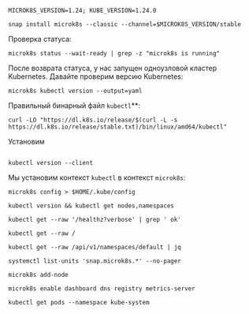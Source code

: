 ````
MICROK8S_VERSION=1.24; KUBE_VERSION=1.24.0
````
```
snap install microk8s --classic --channel=$MICROK8S_VERSION/stable
```
Проверка статуса:
```
microk8s status --wait-ready | grep -z "microk8s is running"
```
После возврата статуса, у нас запущен одноузловой кластер Kubernetes. Давайте проверим версию Kubernetes:

```
microk8s kubectl version --output=yaml
```
Правильный бинарный файл `kubectl`**:

```
curl -LO "https://dl.k8s.io/release/$(curl -L -s https://dl.k8s.io/release/stable.txt)/bin/linux/amd64/kubectl"
```

Установим 

```sudo install -o root -g root -m 0755 kubectl /usr/bin/kubectl

kubectl version --client
```

Мы установим контекст `kubectl` в контекст `microk8s`:
```
microk8s config > $HOME/.kube/config
```
```
kubectl version && kubectl get nodes,namespaces
```
```
kubectl get --raw '/healthz?verbose' | grep ' ok'
```
```
kubectl get --raw /
```
```
kubectl get --raw /api/v1/namespaces/default | jq
```
```
systemctl list-units 'snap.microk8s.*' --no-pager
```
```
microk8s add-node
```
```
microk8s enable dashboard dns registry metrics-server
```
```
kubectl get pods --namespace kube-system
```
